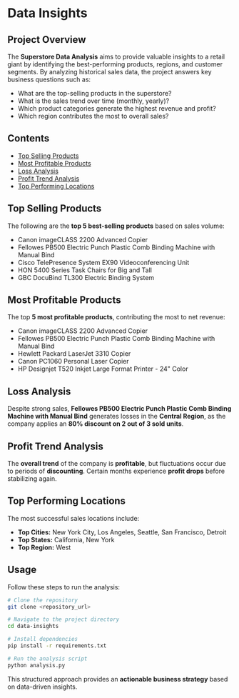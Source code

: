 # Data Insights

## Project Overview
The **Superstore Data Analysis** aims to provide valuable insights to a retail giant by identifying the best-performing products, regions, and customer segments. By analyzing historical sales data, the project answers key business questions such as:

- What are the top-selling products in the superstore?
- What is the sales trend over time (monthly, yearly)?
- Which product categories generate the highest revenue and profit?
- Which region contributes the most to overall sales?

## Contents
- [Top Selling Products](#top-selling-products)
- [Most Profitable Products](#most-profitable-products)
- [Loss Analysis](#loss-analysis)
- [Profit Trend Analysis](#profit-trend-analysis)
- [Top Performing Locations](#top-performing-locations)

## Top Selling Products
The following are the **top 5 best-selling products** based on sales volume:
- Canon imageCLASS 2200 Advanced Copier
- Fellowes PB500 Electric Punch Plastic Comb Binding Machine with Manual Bind
- Cisco TelePresence System EX90 Videoconferencing Unit
- HON 5400 Series Task Chairs for Big and Tall
- GBC DocuBind TL300 Electric Binding System

## Most Profitable Products
The top **5 most profitable products**, contributing the most to net revenue:
- Canon imageCLASS 2200 Advanced Copier
- Fellowes PB500 Electric Punch Plastic Comb Binding Machine with Manual Bind
- Hewlett Packard LaserJet 3310 Copier
- Canon PC1060 Personal Laser Copier
- HP Designjet T520 Inkjet Large Format Printer - 24" Color

## Loss Analysis
Despite strong sales, **Fellowes PB500 Electric Punch Plastic Comb Binding Machine with Manual Bind** generates losses in the **Central Region**, as the company applies an **80% discount on 2 out of 3 sold units**.

## Profit Trend Analysis
The **overall trend** of the company is **profitable**, but fluctuations occur due to periods of **discounting**. Certain months experience **profit drops** before stabilizing again.

## Top Performing Locations
The most successful sales locations include:
- **Top Cities:** New York City, Los Angeles, Seattle, San Francisco, Detroit
- **Top States:** California, New York
- **Top Region:** West

## Usage
Follow these steps to run the analysis:
```bash
# Clone the repository
git clone <repository_url>

# Navigate to the project directory
cd data-insights

# Install dependencies
pip install -r requirements.txt

# Run the analysis script
python analysis.py
```

This structured approach provides an **actionable business strategy** based on data-driven insights.

